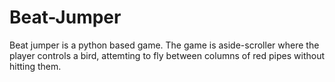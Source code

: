 # Beat-Jumper
Beat jumper is a python based game. The game is aside-scroller where the player controls a bird, attemting to fly between columns of red pipes without hitting them.
